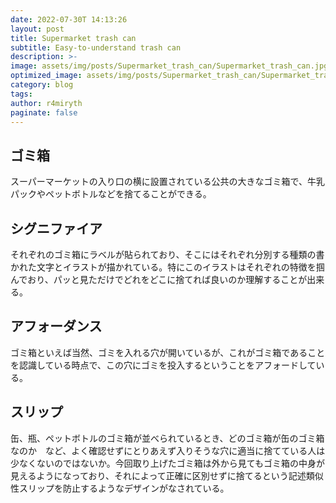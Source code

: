 ```yaml
---
date: 2022-07-30T 14:13:26
layout: post
title: Supermarket trash can
subtitle: Easy-to-understand trash can
description: >-
image: assets/img/posts/Supermarket_trash_can/Supermarket_trash_can.jpg
optimized_image: assets/img/posts/Supermarket_trash_can/Supermarket_trash_can_resized_thumbnail.jpg
category: blog
tags: 
author: r4miryth
paginate: false
---
```


## ゴミ箱

スーパーマーケットの入り口の横に設置されている公共の大きなゴミ箱で、牛乳パックやペットボトルなどを捨てることができる。

## シグニファイア

それぞれのゴミ箱にラベルが貼られており、そこにはそれぞれ分別する種類の書かれた文字とイラストが描かれている。特にこのイラストはそれぞれの特徴を掴んでおり、パッと見ただけでどれをどこに捨てれば良いのか理解することが出来る。

## アフォーダンス

ゴミ箱といえば当然、ゴミを入れる穴が開いているが、これがゴミ箱であることを認識している時点で、この穴にゴミを投入するということをアフォードしている。

## スリップ

缶、瓶、ペットボトルのゴミ箱が並べられているとき、どのゴミ箱が缶のゴミ箱なのか　など、よく確認せずにとりあえず入りそうな穴に適当に捨てている人は少なくないのではないか。今回取り上げたゴミ箱は外から見てもゴミ箱の中身が見えるようになっており、それによって正確に区別せずに捨てるという記述類似性スリップを防止するようなデザインがなされている。